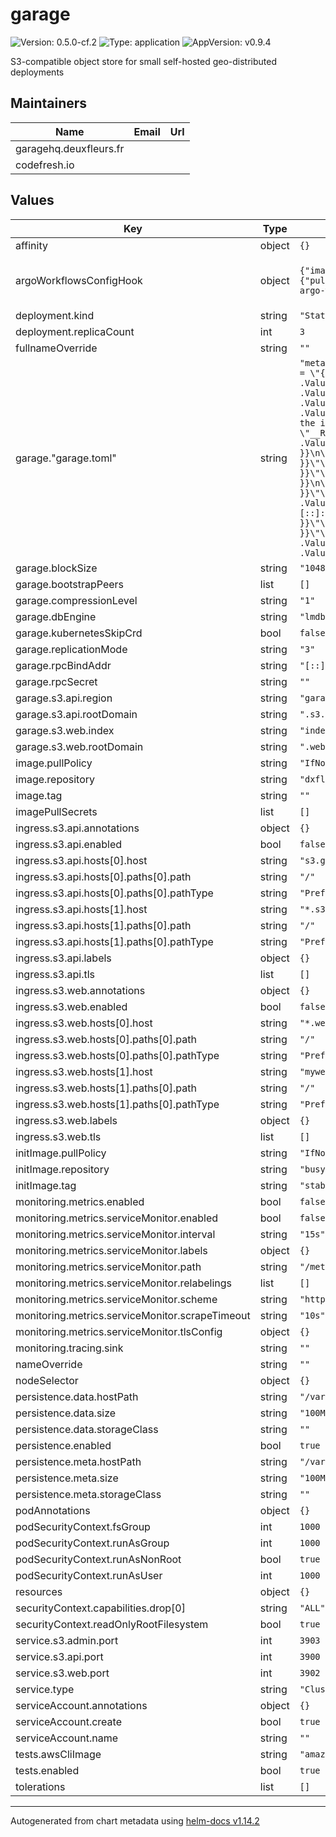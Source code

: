 # garage

![Version: 0.5.0-cf.2](https://img.shields.io/badge/Version-0.5.0--cf.2-informational?style=flat-square) ![Type: application](https://img.shields.io/badge/Type-application-informational?style=flat-square) ![AppVersion: v0.9.4](https://img.shields.io/badge/AppVersion-v0.9.4-informational?style=flat-square)

S3-compatible object store for small self-hosted geo-distributed deployments

## Maintainers

| Name | Email | Url |
| ---- | ------ | --- |
| garagehq.deuxfleurs.fr |  |  |
| codefresh.io |  |  |

## Values

| Key | Type | Default | Description |
|-----|------|---------|-------------|
| affinity | object | `{}` |  |
| argoWorkflowsConfigHook | object | `{"image":{"pullPolicy":"IfNotPresent","repository":"quay.io/codefresh/garage-argo-workflows-config-hook","tag":"2024.05.18-5def96f"}}` | Config hook for argo workflows |
| deployment.kind | string | `"StatefulSet"` |  |
| deployment.replicaCount | int | `3` |  |
| fullnameOverride | string | `""` |  |
| garage."garage.toml" | string | `"metadata_dir = \"/mnt/meta\"\ndata_dir = \"/mnt/data\"\n\ndb_engine = \"{{ .Values.garage.dbEngine }}\"\n\nblock_size = {{ .Values.garage.blockSize }}\n\nreplication_mode = \"{{ .Values.garage.replicationMode }}\"\n\ncompression_level = {{ .Values.garage.compressionLevel }}\n\nrpc_bind_addr = \"{{ .Values.garage.rpcBindAddr }}\"\n# rpc_secret will be populated by the init container from a k8s secret object\nrpc_secret = \"__RPC_SECRET_REPLACE__\"\n\nbootstrap_peers = {{ .Values.garage.bootstrapPeers }}\n\n[kubernetes_discovery]\nnamespace = \"{{ .Release.Namespace }}\"\nservice_name = \"{{ include \"garage.fullname\" . }}\"\nskip_crd = {{ .Values.garage.kubernetesSkipCrd }}\n\n[s3_api]\ns3_region = \"{{ .Values.garage.s3.api.region }}\"\napi_bind_addr = \"[::]:3900\"\nroot_domain = \"{{ .Values.garage.s3.api.rootDomain }}\"\n\n[s3_web]\nbind_addr = \"[::]:3902\"\nroot_domain = \"{{ .Values.garage.s3.web.rootDomain }}\"\nindex = \"{{ .Values.garage.s3.web.index }}\"\n\n[admin]\napi_bind_addr = \"[::]:3903\"\n{{- if .Values.monitoring.tracing.sink }}\ntrace_sink = \"{{ .Values.monitoring.tracing.sink }}\"\n{{- end }}"` |  |
| garage.blockSize | string | `"1048576"` |  |
| garage.bootstrapPeers | list | `[]` |  |
| garage.compressionLevel | string | `"1"` |  |
| garage.dbEngine | string | `"lmdb"` |  |
| garage.kubernetesSkipCrd | bool | `false` |  |
| garage.replicationMode | string | `"3"` |  |
| garage.rpcBindAddr | string | `"[::]:3901"` |  |
| garage.rpcSecret | string | `""` |  |
| garage.s3.api.region | string | `"garage"` |  |
| garage.s3.api.rootDomain | string | `".s3.garage.tld"` |  |
| garage.s3.web.index | string | `"index.html"` |  |
| garage.s3.web.rootDomain | string | `".web.garage.tld"` |  |
| image.pullPolicy | string | `"IfNotPresent"` |  |
| image.repository | string | `"dxflrs/garage"` |  |
| image.tag | string | `""` |  |
| imagePullSecrets | list | `[]` |  |
| ingress.s3.api.annotations | object | `{}` |  |
| ingress.s3.api.enabled | bool | `false` |  |
| ingress.s3.api.hosts[0].host | string | `"s3.garage.tld"` |  |
| ingress.s3.api.hosts[0].paths[0].path | string | `"/"` |  |
| ingress.s3.api.hosts[0].paths[0].pathType | string | `"Prefix"` |  |
| ingress.s3.api.hosts[1].host | string | `"*.s3.garage.tld"` |  |
| ingress.s3.api.hosts[1].paths[0].path | string | `"/"` |  |
| ingress.s3.api.hosts[1].paths[0].pathType | string | `"Prefix"` |  |
| ingress.s3.api.labels | object | `{}` |  |
| ingress.s3.api.tls | list | `[]` |  |
| ingress.s3.web.annotations | object | `{}` |  |
| ingress.s3.web.enabled | bool | `false` |  |
| ingress.s3.web.hosts[0].host | string | `"*.web.garage.tld"` |  |
| ingress.s3.web.hosts[0].paths[0].path | string | `"/"` |  |
| ingress.s3.web.hosts[0].paths[0].pathType | string | `"Prefix"` |  |
| ingress.s3.web.hosts[1].host | string | `"mywebpage.example.com"` |  |
| ingress.s3.web.hosts[1].paths[0].path | string | `"/"` |  |
| ingress.s3.web.hosts[1].paths[0].pathType | string | `"Prefix"` |  |
| ingress.s3.web.labels | object | `{}` |  |
| ingress.s3.web.tls | list | `[]` |  |
| initImage.pullPolicy | string | `"IfNotPresent"` |  |
| initImage.repository | string | `"busybox"` |  |
| initImage.tag | string | `"stable"` |  |
| monitoring.metrics.enabled | bool | `false` |  |
| monitoring.metrics.serviceMonitor.enabled | bool | `false` |  |
| monitoring.metrics.serviceMonitor.interval | string | `"15s"` |  |
| monitoring.metrics.serviceMonitor.labels | object | `{}` |  |
| monitoring.metrics.serviceMonitor.path | string | `"/metrics"` |  |
| monitoring.metrics.serviceMonitor.relabelings | list | `[]` |  |
| monitoring.metrics.serviceMonitor.scheme | string | `"http"` |  |
| monitoring.metrics.serviceMonitor.scrapeTimeout | string | `"10s"` |  |
| monitoring.metrics.serviceMonitor.tlsConfig | object | `{}` |  |
| monitoring.tracing.sink | string | `""` |  |
| nameOverride | string | `""` |  |
| nodeSelector | object | `{}` |  |
| persistence.data.hostPath | string | `"/var/lib/garage/data"` |  |
| persistence.data.size | string | `"100Mi"` |  |
| persistence.data.storageClass | string | `""` |  |
| persistence.enabled | bool | `true` |  |
| persistence.meta.hostPath | string | `"/var/lib/garage/meta"` |  |
| persistence.meta.size | string | `"100Mi"` |  |
| persistence.meta.storageClass | string | `""` |  |
| podAnnotations | object | `{}` |  |
| podSecurityContext.fsGroup | int | `1000` |  |
| podSecurityContext.runAsGroup | int | `1000` |  |
| podSecurityContext.runAsNonRoot | bool | `true` |  |
| podSecurityContext.runAsUser | int | `1000` |  |
| resources | object | `{}` |  |
| securityContext.capabilities.drop[0] | string | `"ALL"` |  |
| securityContext.readOnlyRootFilesystem | bool | `true` |  |
| service.s3.admin.port | int | `3903` |  |
| service.s3.api.port | int | `3900` |  |
| service.s3.web.port | int | `3902` |  |
| service.type | string | `"ClusterIP"` |  |
| serviceAccount.annotations | object | `{}` |  |
| serviceAccount.create | bool | `true` |  |
| serviceAccount.name | string | `""` |  |
| tests.awsCliImage | string | `"amazon/aws-cli:2.13.2"` |  |
| tests.enabled | bool | `true` |  |
| tolerations | list | `[]` |  |

----------------------------------------------
Autogenerated from chart metadata using [helm-docs v1.14.2](https://github.com/norwoodj/helm-docs/releases/v1.14.2)
